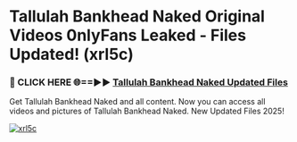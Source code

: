 # Tallulah Bankhead Naked Original Videos 0nlyFans Leaked - Files Updated! (xrl5c)

<h3>🔴 CLICK HERE 🌐==►► <a href="https://tinyurl.com/yckcrads" rel="nofollow">Tallulah Bankhead Naked Updated Files</a></h3>

Get Tallulah Bankhead Naked and all content. Now you can access all videos and pictures of Tallulah Bankhead Naked. New Updated Files 2025!

[![xrl5c](https://i.imgur.com/hpKpOFt.gif)](https://tinyurl.com/yckcrads)
